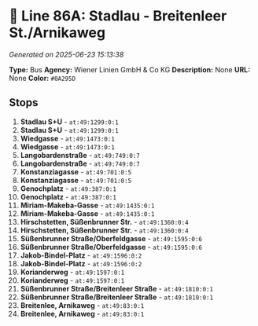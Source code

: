# 🚌 Line 86A: Stadlau - Breitenleer St./Arnikaweg

*Generated on 2025-06-23 15:13:38*

**Type:** Bus
**Agency:** Wiener Linien GmbH & Co KG
**Description:** None
**URL:** None
**Color:** `#0A295D`

## Stops

1. **Stadlau S+U** - `at:49:1299:0:1`
2. **Stadlau S+U** - `at:49:1299:0:1`
3. **Wiedgasse** - `at:49:1473:0:1`
4. **Wiedgasse** - `at:49:1473:0:1`
5. **Langobardenstraße** - `at:49:749:0:7`
6. **Langobardenstraße** - `at:49:749:0:7`
7. **Konstanziagasse** - `at:49:701:0:5`
8. **Konstanziagasse** - `at:49:701:0:5`
9. **Genochplatz** - `at:49:387:0:1`
10. **Genochplatz** - `at:49:387:0:1`
11. **Miriam-Makeba-Gasse** - `at:49:1435:0:1`
12. **Miriam-Makeba-Gasse** - `at:49:1435:0:1`
13. **Hirschstetten, Süßenbrunner Str.** - `at:49:1360:0:4`
14. **Hirschstetten, Süßenbrunner Str.** - `at:49:1360:0:4`
15. **Süßenbrunner Straße/Oberfeldgasse** - `at:49:1595:0:6`
16. **Süßenbrunner Straße/Oberfeldgasse** - `at:49:1595:0:6`
17. **Jakob-Bindel-Platz** - `at:49:1596:0:2`
18. **Jakob-Bindel-Platz** - `at:49:1596:0:2`
19. **Korianderweg** - `at:49:1597:0:1`
20. **Korianderweg** - `at:49:1597:0:1`
21. **Süßenbrunner Straße/Breitenleer Straße** - `at:49:1810:0:1`
22. **Süßenbrunner Straße/Breitenleer Straße** - `at:49:1810:0:1`
23. **Breitenlee, Arnikaweg** - `at:49:83:0:1`
24. **Breitenlee, Arnikaweg** - `at:49:83:0:1`